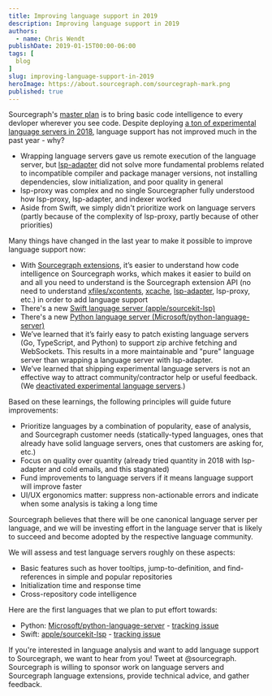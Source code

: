 ```yaml
---
title: Improving language support in 2019
description: Improving language support in 2019
authors:
  - name: Chris Wendt
publishDate: 2019-01-15T00:00-06:00
tags: [
  blog
]
slug: improving-language-support-in-2019
heroImage: https://about.sourcegraph.com/sourcegraph-mark.png
published: true
---
```


Sourcegraph's [master plan](https://handbook.sourcegraph.com/company/strategy) is to bring basic code intelligence to every devloper wherever you see code. Despite deploying [a ton of experimental language servers in 2018](https://about.sourcegraph.com/blog/sourcegraph-2-8-19-languages-ridiculously-huge-monorepos-lsp-a-graphql-api), language support has not improved much in the past year - why?

- Wrapping language servers gave us remote execution of the language server, but [lsp-adapter](https://github.com/sourcegraph/lsp-adapter) did not solve more fundamental problems related to incompatible compiler and package manager versions, not installing dependencies, slow initialization, and poor quality in general
- lsp-proxy was complex and no single Sourcegrapher fully understood how lsp-proxy, lsp-adapter, and indexer worked
- Aside from Swift, we simply didn't prioritize work on language servers (partly because of the complexity of lsp-proxy, partly because of other priorities)

Many things have changed in the last year to make it possible to improve language support now:

- With [Sourcegraph extensions](https://docs.sourcegraph.com/extensions), it’s easier to understand how code intelligence on Sourcegraph works, which makes it easier to build on and all you need to understand is the Sourcegraph extension API (no need to understand [xfiles/xcontents](https://github.com/sourcegraph/language-server-protocol/blob/master/extension-files.md), [xcache](https://github.com/sourcegraph/language-server-protocol/blob/master/extension-cache.md), [lsp-adapter](https://github.com/sourcegraph/lsp-adapter), lsp-proxy, etc.) in order to add language support
- There's a new [Swift language server (apple/sourcekit-lsp)](https://github.com/apple/sourcekit-lsp)
- There's a new [Python language server (Microsoft/python-language-server)](https://github.com/Microsoft/python-language-server)
- We’ve learned that it’s fairly easy to patch existing language servers (Go, TypeScript, and Python) to support zip archive fetching and WebSockets. This results in a more maintainable and "pure" language server than wrapping a language server with lsp-adapter.
- We’ve learned that shipping experimental language servers is not an effective way to attract community/contractor help or useful feedback. (We [deactivated experimental language servers](https://about.sourcegraph.com/blog/java-php-experimental_language_servers-temporarily-unavailable).)

Based on these learnings, the following principles will guide future improvements:

- Prioritize languages by a combination of popularity, ease of analysis, and Sourcegraph customer needs (statically-typed languages, ones that already have solid language servers, ones that customers are asking for, etc.)
- Focus on quality over quantity (already tried quantity in 2018 with lsp-adapter and cold emails, and this stagnated)
- Fund improvements to language servers if it means language support will improve faster
- UI/UX ergonomics matter: suppress non-actionable errors and indicate when some analysis is taking a long time

Sourcegraph believes that there will be one canonical language server per language, and we will be investing effort in the language server that is likely to succeed and become adopted by the respective language community.

We will assess and test language servers roughly on these aspects:

- Basic features such as hover tooltips, jump-to-definition, and find-references in simple and popular repositories
- Initialization time and response time
- Cross-repository code intelligence

Here are the first languages that we plan to put effort towards:

- Python: [Microsoft/python-language-server](https://github.com/Microsoft/python-language-server) - [tracking issue](https://github.com/sourcegraph/sourcegraph/issues/959)
- Swift: [apple/sourcekit-lsp](https://github.com/apple/sourcekit-lsp) - [tracking issue](https://github.com/sourcegraph/sourcegraph/issues/1557)

If you're interested in language analysis and want to add language support to Sourcegraph, we want to hear from you! Tweet at @sourcegraph. Sourcegraph is willing to sponsor work on language servers and Sourcegraph language extensions, provide technical advice, and gather feedback.
